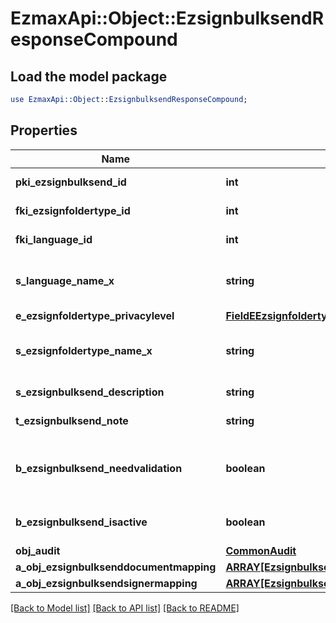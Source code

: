 # EzmaxApi::Object::EzsignbulksendResponseCompound

## Load the model package
```perl
use EzmaxApi::Object::EzsignbulksendResponseCompound;
```

## Properties
Name | Type | Description | Notes
------------ | ------------- | ------------- | -------------
**pki_ezsignbulksend_id** | **int** | The unique ID of the Ezsignbulksend | 
**fki_ezsignfoldertype_id** | **int** | The unique ID of the Ezsignfoldertype. | 
**fki_language_id** | **int** | The unique ID of the Language.  Valid values:  |Value|Description| |-|-| |1|French| |2|English| | 
**s_language_name_x** | **string** | The Name of the Language in the language of the requester | 
**e_ezsignfoldertype_privacylevel** | [**FieldEEzsignfoldertypePrivacylevel**](FieldEEzsignfoldertypePrivacylevel.md) |  | 
**s_ezsignfoldertype_name_x** | **string** | The name of the Ezsignfoldertype in the language of the requester | 
**s_ezsignbulksend_description** | **string** | The description of the Ezsignbulksend | 
**t_ezsignbulksend_note** | **string** | Note about the Ezsignbulksend | 
**b_ezsignbulksend_needvalidation** | **boolean** | Whether the Ezsigntemplatepackage was automatically modified and needs a manual validation | 
**b_ezsignbulksend_isactive** | **boolean** | Whether the Ezsignbulksend is active or not | 
**obj_audit** | [**CommonAudit**](CommonAudit.md) |  | 
**a_obj_ezsignbulksenddocumentmapping** | [**ARRAY[EzsignbulksenddocumentmappingResponseCompound]**](EzsignbulksenddocumentmappingResponseCompound.md) |  | 
**a_obj_ezsignbulksendsignermapping** | [**ARRAY[EzsignbulksendsignermappingResponse]**](EzsignbulksendsignermappingResponse.md) |  | 

[[Back to Model list]](../README.md#documentation-for-models) [[Back to API list]](../README.md#documentation-for-api-endpoints) [[Back to README]](../README.md)


